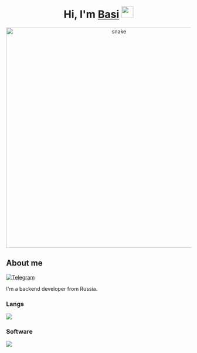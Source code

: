 <h1 align="center">Hi, I'm <a href="https://github.com/DevBasi" target="_blank">Basi</a> 
<img src="https://github.com/blackcater/blackcater/raw/main/images/Hi.gif" height="32"/></h1>

<p align="center">
 <img width="600" src="assets/github-snake.svg" alt="snake"/>
</p>

## About me
[![Telegram](https://img.shields.io/badge/-Telegram-2CA5E0?style=flat&logo=telegram&logoColor=white)](https://t.me/homebasi)

I'm a backend developer from Russia.
  <p>
    <h3>Langs</h3>
    <img src="https://skillicons.dev/icons?i=py,java,cs&perline=7" />
    <h3>Software</h3>
    <img src="https://skillicons.dev/icons?i=visualstudio&perline=7" />
    <br>
  </p>
</details>


